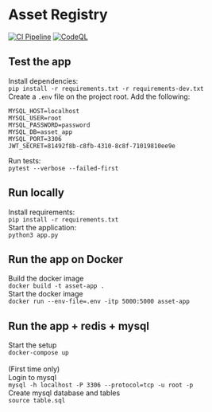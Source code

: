 # Asset Registry
[![CI Pipeline](https://github.com/linux-training-group-1/asset-registry/actions/workflows/ci.yml/badge.svg?branch=main)](https://github.com/linux-training-group-1/asset-registry/actions/workflows/ci.yml)
[![CodeQL](https://github.com/linux-training-group-1/asset-registry/actions/workflows/codeql-analysis.yml/badge.svg?branch=main)](https://github.com/linux-training-group-1/asset-registry/actions/workflows/codeql-analysis.yml)
## Test the app
Install dependencies:<br>
```pip install -r requirements.txt -r requirements-dev.txt```<br>
Create a `.env` file on the project root. Add the following:
```
MYSQL_HOST=localhost
MYSQL_USER=root
MYSQL_PASSWORD=password
MYSQL_DB=asset_app
MYSQL_PORT=3306
JWT_SECRET=81492f8b-c8fb-4310-8c8f-71019810ee9e
```
Run tests:<br>
```pytest --verbose --failed-first```<br>

## Run locally
Install requirements:<br>
```pip install -r requirements.txt```<br>
Start the application:<br>
```python3 app.py```<br>

## Run the app on Docker
Build the docker image<br>
```docker build -t asset-app .```<br>
Start the docker image<br>
```docker run --env-file=.env -itp 5000:5000 asset-app```<br>

## Run the app + redis + mysql 
Start the setup<br>
```docker-compose up```<br>
<br>
(First time only)<br>
Login to mysql <br>
```mysql -h localhost -P 3306 --protocol=tcp -u root -p```<br>
Create mysql database and tables <br>
```source table.sql```<br>
